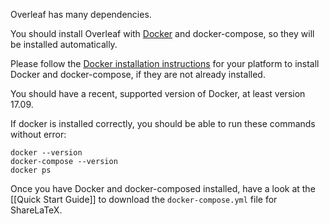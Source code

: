 Overleaf has many dependencies.

You should install Overleaf with [Docker](https://www.docker.com/) and docker-compose, so they will be installed automatically.

Please follow the [Docker installation instructions](https://docs.docker.com/install/) for your platform to install Docker and docker-compose, if they are not already installed.

You should have a recent, supported version of Docker, at least version 17.09.

If docker is installed correctly, you should be able to run these commands without error:
```
docker --version
docker-compose --version
docker ps
```

Once you have Docker and docker-composed installed, have a look at the [[Quick Start Guide]] to download the `docker-compose.yml` file for ShareLaTeX.